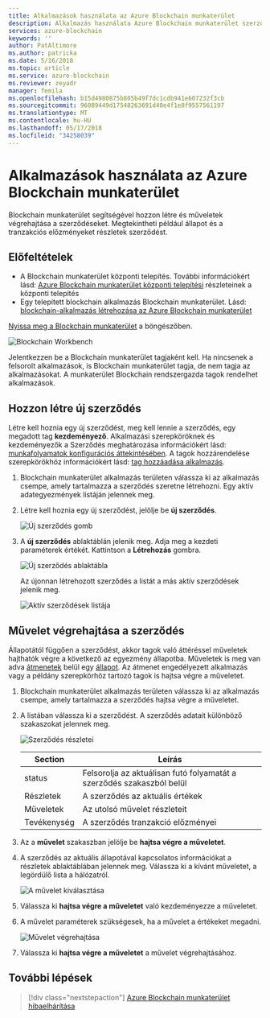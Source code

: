 ```yaml
---
title: Alkalmazások használata az Azure Blockchain munkaterület
description: Alkalmazás használata Azure Blockchain munkaterület szerződések.
services: azure-blockchain
keywords: ''
author: PatAltimore
ms.author: patricka
ms.date: 5/16/2018
ms.topic: article
ms.service: azure-blockchain
ms.reviewer: zeyadr
manager: femila
ms.openlocfilehash: b15d4980875b805b49f7dc1cdb941e607232f3cb
ms.sourcegitcommit: 96089449d17548263691d40e4f1e8f9557561197
ms.translationtype: MT
ms.contentlocale: hu-HU
ms.lasthandoff: 05/17/2018
ms.locfileid: "34258039"
---
```

# <a name="using-applications-in-azure-blockchain-workbench"></a>Alkalmazások használata az Azure Blockchain munkaterület

Blockchain munkaterület segítségével hozzon létre és műveletek végrehajtása a szerződéseket. Megtekintheti például állapot és a tranzakciós előzményeket részletek szerződést.

## <a name="prerequisites"></a>Előfeltételek

* A Blockchain munkaterület központi telepítés. További információkért lásd: [Azure Blockchain munkaterület központi telepítési](blockchain-workbench-deploy.md) részleteinek a központi telepítés
* Egy telepített blockchain alkalmazás Blockchain munkaterület. Lásd: [blockchain-alkalmazás létrehozása az Azure Blockchain munkaterület]()

[Nyissa meg a Blockchain munkaterület](blockchain-workbench-deploy.md#blockchain-workbench-web-url) a böngészőben.

![Blockchain Workbench](media/blockchain-workbench-use/workbench.png)

Jelentkezzen be a Blockchain munkaterület tagjaként kell. Ha nincsenek a felsorolt alkalmazások, is Blockchain munkaterület tagja, de nem tagja az alkalmazásokat. A munkaterület Blockchain rendszergazda tagok rendelhet alkalmazások.

## <a name="create-new-contract"></a>Hozzon létre új szerződés 

Létre kell hoznia egy új szerződést, meg kell lennie a szerződés, egy megadott tag **kezdeményező**. Alkalmazási szerepköröknek és kezdeményezők a Szerződés meghatározása információkért lásd: [munkafolyamatok konfigurációs áttekintésében](blockchain-workbench-configuration-overview.md#workflows). A tagok hozzárendelése szerepkörökhöz információkért lásd: [tag hozzáadása alkalmazás](blockchain-workbench-manage-users.md#add-member-to-application).

1. Blockchain munkaterület alkalmazás területen válassza ki az alkalmazás csempe, amely tartalmazza a szerződés szeretne létrehozni. Egy aktív adategyezmények listáján jelennek meg.

2. Létre kell hoznia egy új szerződést, jelölje be **új szerződés**.

    ![Új szerződés gomb](media/blockchain-workbench-use/contract-list.png)

3. A **új szerződés** ablaktáblán jelenik meg. Adja meg a kezdeti paraméterek értékét. Kattintson a **Létrehozás** gombra.

    ![Új szerződés ablaktábla](media/blockchain-workbench-use/new-contract.png)

    Az újonnan létrehozott szerződés a listát a más aktív szerződések jelenik meg.

    ![Aktív szerződések listája](media/blockchain-workbench-use/active-contracts.png)

## <a name="take-action-on-contract"></a>Művelet végrehajtása a szerződés

Állapotától függően a szerződést, akkor tagok való áttéréssel műveletek hajthatók végre a következő az egyezmény állapotba. Műveletek is meg van adva [átmenetek](blockchain-workbench-configuration-overview.md#transitions) belül egy [állapot](blockchain-workbench-configuration-overview.md#states). Az átmenet engedélyezett alkalmazás vagy a példány szerepkörhöz tartozó tagok is hajtsa végre a műveletet. 

1. Blockchain munkaterület alkalmazás területen válassza ki az alkalmazás csempe, amely tartalmazza a szerződés hajtsa végre a műveletet.
2. A listában válassza ki a szerződést. A szerződés adatait különböző szakaszokat jelennek meg. 

    ![Szerződés részletei](media/blockchain-workbench-use/contract-details.png)

    | Section  | Leírás  |
    |---------|---------|
    | status | Felsorolja az aktuálisan futó folyamatát a szerződés szakaszból belül |
    | Részletek | A szerződés az aktuális értékek |
    | Műveletek | Az utolsó művelet részleteit |
    | Tevékenység | A szerződés tranzakció előzményei |
    
3. Az a **művelet** szakaszban jelölje be **hajtsa végre a műveletet**.

4. A szerződés az aktuális állapotával kapcsolatos információkat a részletek ablaktáblában jelennek meg. Válassza ki a kívánt műveletet, a legördülő lista a hálózatról. 

    ![A művelet kiválasztása](media/blockchain-workbench-use/choose-action.png)

5. Válassza ki **hajtsa végre a műveletet** való kezdeményezze a műveletet.
6. A művelet paraméterek szükségesek, ha a művelet a értékeket megadni.

    ![Művelet végrehajtása](media/blockchain-workbench-use/take-action.png)

7. Válassza ki **hajtsa végre a műveletet** a művelet végrehajtásához.

## <a name="next-steps"></a>További lépések

> [!div class="nextstepaction"]
> [Azure Blockchain munkaterület hibaelhárítása](blockchain-workbench-troubleshooting.md)